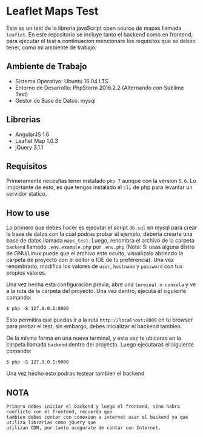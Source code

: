 # Leaflet Maps Test

Este es un test de la libreria javaScript open source de mapas llamada `leaflet`. En este
repositorio se incluye tanto el backend como en frontend, para ejecutar el test a continuacion
mencionare los requisitos que se deben tener, como mi ambiente de trabajo.

## Ambiente de Trabajo

* Sistema Operativo: Ubuntu 16.04 LTS
* Entorno de Desarrollo: PhpStorm 2016.2.2 (Alternando con Sublime Text)
* Gestor de Base de Datos: mysql

## Librerias

* AngularJS 1.6
* Leaflet Map 1.0.3
* jQuery 3.1.1

## Requisitos

Primeramente necesitas tener instalado `php 7` aunque con la version `5.6`. Lo importante de esto,
es que tengas instalado el `cli` de php para levantar un servidor statico.

## How to use

Lo primero que debes hacer es ejecutar el script `db.sql` en mysql para crear la base de datos
con la cual podras probar el ejemplo, deberia crearte una base de datos llamada `maps_test`. Luego,
renombra el archivo de la carpeta `backend` llamado `.env.example.php` por `.env.php` (Nota: Si usas
alguna distro de GNU/Linux puede que el archivo este oculto, visualizalo abriendo la carpeta de proyecto
con el editor o IDE de tu preferencia). Una vez renombrado, modifica los valores de `user`, `hostname` y 
`password` con tus propios valores.

Una vez hecha esta configuracion previa, abre una `terminal o consola` y ve a la ruta de la carpeta del
proyecto. Una vez dentro, ejecuta el siguiente comando:

`$ php -S 127.0.0.1:8000`

Esto permitira que puedas ir a la ruta `http://localhost:8000` en tu browser para probar el test, sin embargo,
debes inicializar el backend tambien.

De la misma forma en una nueva terminal, y esta vez te ubicaras en la carpeta llamada `backend` dentro del
proyecto. Luego ejecutaras el siguiente comando:

`$ php -S 127.0.0.1:9000`

Una vez hecho esto podras testear tambien el backend

## NOTA

```
Primero debes iniciar el backend y luego el frontend, sino habra conflicto con el frontend, recuerda que
tambien debes contar con conexion a internet usar el backend ya que utiliza librarias como jQuery que 
utilizan CDN, por tanto asegurate de contar con Internet.
```